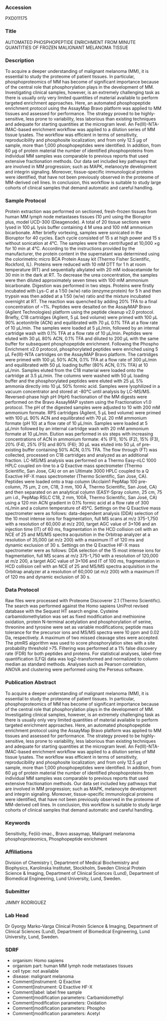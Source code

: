 ### Accession
PXD011175

### Title
AUTOMATED PHOSPHOPEPTIDE ENRICHMENT FROM MINUTE QUANTITIES OF FROZEN MALIGNANT MELANOMA TISSUE

### Description
To acquire a deeper understanding of malignant melanoma (MM), it is essential to study the proteome of patient tissues. In particular, phosphoproteomics of MM has become of significant importance because of the central role that phosphorylation plays in the development of MM. Investigating clinical samples, however, is an extremely challenging task as there is usually only very limited quantities of material available to perform targeted enrichment approaches. Here, an automated phosphopeptide enrichment protocol using the AssayMap Bravo platform was applied to MM tissues and assessed for performance. The strategy proved to be highly-sensitive, less prone to variability, less laborious than existing techniques and adequate for starting quantities at the microgram level. An Fe(III)-NTA-IMAC-based enrichment workflow was applied to a dilution series of MM tissue lysates. The workflow was efficient in terms of sensitivity, reproducibility and phosphosite localization; and from only 12.5 µg of sample, more than 1,000 phosphopeptides were identified. In addition, from 60 µg of protein material the number of identified phosphoproteins from individual MM samples was comparable to previous reports that used extensive fractionation methods. Our data set included key pathways that are involved in MM progression; such as MAPK, melanocyte development and integrin signaling. Moreover, tissue-specific immunological proteins were identified, that have not been previously observed in the proteome of MM-derived cell lines. In conclusion, this workflow is suitable to study large cohorts of clinical samples that demand automatic and careful handling.

### Sample Protocol
Protein extraction was performed on sectioned, fresh-frozen tissues from human MM lymph node metastases tissues (10 µm) using the Bioruptor plus, model UCD-300 (Dieagenode). A total of 20 tissue sections were lysed in 100 µL lysis buffer containing 4 M urea and 100 mM ammonium bicarbonate. After briefly vortexing, samples were sonicated in the Bioruptor for 40 cycles. Each cycle consisted of 15 s at high power and 15 s without sonication at 4°C. The samples were then centrifuged at 10,000 ×g for 10 min at 4°C. According to the instructions provided by the manufacturer, the protein content in the supernatant was determined using the colorimetric micro BCA Protein Assay kit (Thermo Fisher Scientific, Rockford, IL).  Proteins were reduced with 10 mM DTT for 1 h at room temperature (RT) and sequentially alkylated with 20 mM iodoacetamide for 30 min in the dark at RT. To decrease the urea concentration, the samples were then diluted approximately seven times with 100 mM ammonium bicarbonate. Digestion was performed in two steps. Proteins were firstly incubated with Lys-C at a 1:50 (w/w) ratio (enzyme:protein) for 5 h and then trypsin was then added at a 1:50 (w/w) ratio and the mixture incubated overnight at RT. The reaction was quenched by adding 20% TFA to a final concentration of ~1%. Peptides were desalted on the AssayMAP Bravo (Agilent Technologies) platform using the peptide cleanup v2.0 protocol. Briefly, C18 cartridges (Agilent, 5 µL bed volume) were primed with 100 µL 90% acetonitrile (ACN) and equilibrated with 70 µL 0.1% TFA at a flow rate of 10 µL/min. The samples were loaded at 5 µL/min, followed by an internal cartridge wash with 0.1% TFA at a flow rate of 10 µL/min. Peptides were eluted with 30 µL 80% ACN, 0.1% TFA and diluted to 200 µL with the same buffer for subsequent phosphopeptide enrichment.  Following the Phospho Enrichment v2.0 protocol, phosphorylated peptides were enriched using 5 µL Fe(III)-NTA cartridges on the AssayMAP Bravo platform. The cartridges were primed with 100 µL 50% ACN, 0.1% TFA at a flow rate of 300 µL/min and equilibrated with 50 µL loading buffer (80% ACN, 0.1% TFA) at 10 µL/min. Samples eluted from the C18 material were loaded onto the cartridge at 3.5 µL/min. The columns were washed with 50 µL loading buffer and the phosphorylated peptides were eluted with 25 µL 5% ammonia directly into 10 µL 50% formic acid. Samples were lyophilized in a vacuum concentrator and stored at -80°C until analysis by LC-MS/MS.  Reversed-phase high pH (HpH) fractionation of the MM digests were performed on the Bravo AssayMAP system using the Fractionation v1.0 protocol. The pH of the digested samples were adjusted to 10 with 200 mM ammonium formate. RPS cartridges (Agilent, 5 µL bed volume) were primed with 100 µL 90% ACN and equilibrated with 70 µL 20 mM ammonium formate (pH 10) at a flow rate of 10 µL/min. Samples were loaded at 5 µL/min followed by an internal cartridge wash with 20 mM ammonium formate at 10 µL/min. Elution was performed in six steps with increasing concentrations of ACN in ammonium formate: 4% (F1), 10% (F2), 15% (F3), 20% (F4), 25% (F5) and 80% (F6); 30 µL was eluted into 50 µL of pre-existing buffer containing 50% ACN, 0.1% TFA. The flow through (FT) was collected, processed on C18 cartridges and analyzed as an additional fraction.  LC-MS/MS analysis was performed on a Thermo Easy-nLC 1000 HPLC coupled on-line to a Q Exactive mass spectrometer (Thermo Scientific, San Jose, CA) or on an Ultimate 3000 HPLC coupled to a Q Exactive HF-X mass spectrometer (Thermo Scientific, San Jose, CA). Peptides were loaded onto a trap column (Acclaim1 PepMap 100 pre-column, 75 µm, 2 cm, C18, 3 mm, 100 Å, Thermo Scientific, San José, CA) and then separated on an analytical column (EASY-Spray column, 25 cm, 75 µm i.d., PepMap RSLC C18, 2 mm, 100Å, Thermo Scientific, San José, CA) using a 120 min ACN gradient in 0.1% formic acid at a flow rate of 300 nL/min and a column temperature of 45°C. Settings on the Q Exactive mass spectrometer were as follows: data-dependent analysis (DDA) selection of the 10 most intense ions for fragmentation, full MS scans at m/z 375-1,750 with a resolution of 60,000 at m/z 200, target AGC value of 3×106 and an injection time (IT) of 60 ms, fragmentation in the HCD collision cell with an NCE of 25 and MS/MS spectra acquisition in the Orbitrap analyzer at a resolution of 35,000 (at m/z 200) with a maximum IT of 120 ms and dynamic exclusion of 30 s. Settings on the Q Exactive HF-X mass spectrometer were as follows: DDA selection of the 15 most intense ions for fragmentation, full MS scans at m/z 375-1,750 with a resolution of 120,000 at m/z 200, a target AGC value of 3×106 and IT of 100 ms, fragmentation in HCD collision cell with an NCE of 25 and MS/MS spectra acquisition in the Orbitrap analyzer at a resolution of 60,000 (at m/z 200) with a maximum IT of 120 ms and dynamic exclusion of 30 s.

### Data Protocol
Raw files were processed with Proteome Discoverer 2.1 (Thermo Scientific). The search was performed against the Homo sapiens UniProt revised database with the Sequest HT search engine. Cysteine carbamidomethylation was set as fixed modification and methionine oxidation, protein N-terminal acetylation and phosphorylation of serine, threonine and tyrosine were set as variable modifications; peptide mass tolerance for the precursor ions and MS/MS spectra were 10 ppm and 0.02 Da, respectively. A maximum of two missed cleavage sites were accepted. The ptmRS algorithm was used to score phosphorylation sites with a site probability threshold >75. Filtering was performed at a 1% false discovery rate (FDR) for both peptides and proteins. For statistical analyses, label-free quantification (LFQ) data was log2-transformed and normalized to column median as standard methods. Analyses such as Pearson correlation, ANOVA and clustering were performed using the Perseus software.

### Publication Abstract
To acquire a deeper understanding of malignant melanoma (MM), it is essential to study the proteome of patient tissues. In particular, phosphoproteomics of MM has become of significant importance because of the central role that phosphorylation plays in the development of MM. Investigating clinical samples, however, is an extremely challenging task as there is usually only very limited quantities of material available to perform targeted enrichment approaches. Here, an automated phosphopeptide enrichment protocol using the AssayMap Bravo platform was applied to MM tissues and assessed for performance. The strategy proved to be highly-sensitive, less prone to variability, less laborious than existing techniques and adequate for starting quantities at the microgram level. An Fe(III)-NTA-IMAC-based enrichment workflow was applied to a dilution series of MM tissue lysates. The workflow was efficient in terms of sensitivity, reproducibility and phosphosite localization; and from only 12.5 &#x3bc;g of sample, more than 1,000 phosphopeptides were identified. In addition, from 60 &#x3bc;g of protein material the number of identified phosphoproteins from individual MM samples was comparable to previous reports that used extensive fractionation methods. Our data set included key pathways that are involved in MM progression; such as MAPK, melanocyte development and integrin signaling. Moreover, tissue-specific immunological proteins were identified, that have not been previously observed in the proteome of MM-derived cell lines. In conclusion, this workflow is suitable to study large cohorts of clinical samples that demand automatic and careful handling.

### Keywords
Sensitivity, Fe(iii)-imac., Bravo assaymap, Malignant melanoma phosphoproteomics, Phosphopeptide enrichment

### Affiliations
Division of Chemistry I, Department of Medical Biochemistry and Biophysics, Karolinska Institutet, Stockholm, Sweden
Clinical Protein Science & Imaging, Department of Clinical Sciences (Lund), Department of Biomedical Engineering, Lund University, Lund, Sweden.

### Submitter
JIMMY RODRIGUEZ

### Lab Head
Dr Gyorgy Marko-Varga
Clinical Protein Science & Imaging, Department of Clinical Sciences (Lund), Department of Biomedical Engineering, Lund University, Lund, Sweden.


### SDRF
- organism: Homo sapiens
- organism part: human MM lymph node metastases tissues
- cell type: not available
- disease: malignant melanoma
- Comment[instrument: Q Exactive
- Comment[instrument: Q Exactive HF-X
- Comment[label: label free sample
- Comment[modification parameters: Carbamidomethyl
- Comment[modification parameters: Oxidation
- Comment[modification parameters: Phospho
- Comment[modification parameters: Acetyl

